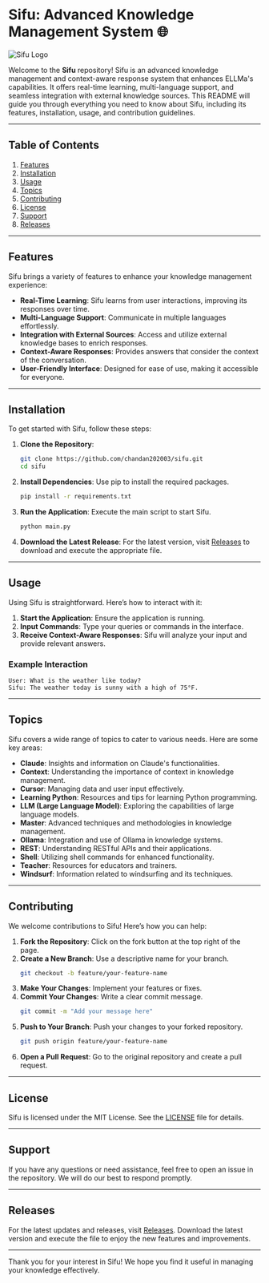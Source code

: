 # Sifu: Advanced Knowledge Management System 🌐

![Sifu Logo](https://img.shields.io/badge/Sifu-Advanced%20Knowledge%20Management-brightgreen)

Welcome to the **Sifu** repository! Sifu is an advanced knowledge management and context-aware response system that enhances ELLMa's capabilities. It offers real-time learning, multi-language support, and seamless integration with external knowledge sources. This README will guide you through everything you need to know about Sifu, including its features, installation, usage, and contribution guidelines.

---

## Table of Contents

1. [Features](#features)
2. [Installation](#installation)
3. [Usage](#usage)
4. [Topics](#topics)
5. [Contributing](#contributing)
6. [License](#license)
7. [Support](#support)
8. [Releases](#releases)

---

## Features

Sifu brings a variety of features to enhance your knowledge management experience:

- **Real-Time Learning**: Sifu learns from user interactions, improving its responses over time.
- **Multi-Language Support**: Communicate in multiple languages effortlessly.
- **Integration with External Sources**: Access and utilize external knowledge bases to enrich responses.
- **Context-Aware Responses**: Provides answers that consider the context of the conversation.
- **User-Friendly Interface**: Designed for ease of use, making it accessible for everyone.

---

## Installation

To get started with Sifu, follow these steps:

1. **Clone the Repository**:
   ```bash
   git clone https://github.com/chandan202003/sifu.git
   cd sifu
   ```

2. **Install Dependencies**:
   Use pip to install the required packages.
   ```bash
   pip install -r requirements.txt
   ```

3. **Run the Application**:
   Execute the main script to start Sifu.
   ```bash
   python main.py
   ```

4. **Download the Latest Release**:
   For the latest version, visit [Releases](https://github.com/chandan202003/sifu/releases) to download and execute the appropriate file.

---

## Usage

Using Sifu is straightforward. Here’s how to interact with it:

1. **Start the Application**: Ensure the application is running.
2. **Input Commands**: Type your queries or commands in the interface.
3. **Receive Context-Aware Responses**: Sifu will analyze your input and provide relevant answers.

### Example Interaction

```plaintext
User: What is the weather like today?
Sifu: The weather today is sunny with a high of 75°F.
```

---

## Topics

Sifu covers a wide range of topics to cater to various needs. Here are some key areas:

- **Claude**: Insights and information on Claude's functionalities.
- **Context**: Understanding the importance of context in knowledge management.
- **Cursor**: Managing data and user input effectively.
- **Learning Python**: Resources and tips for learning Python programming.
- **LLM (Large Language Model)**: Exploring the capabilities of large language models.
- **Master**: Advanced techniques and methodologies in knowledge management.
- **Ollama**: Integration and use of Ollama in knowledge systems.
- **REST**: Understanding RESTful APIs and their applications.
- **Shell**: Utilizing shell commands for enhanced functionality.
- **Teacher**: Resources for educators and trainers.
- **Windsurf**: Information related to windsurfing and its techniques.

---

## Contributing

We welcome contributions to Sifu! Here’s how you can help:

1. **Fork the Repository**: Click on the fork button at the top right of the page.
2. **Create a New Branch**: Use a descriptive name for your branch.
   ```bash
   git checkout -b feature/your-feature-name
   ```
3. **Make Your Changes**: Implement your features or fixes.
4. **Commit Your Changes**: Write a clear commit message.
   ```bash
   git commit -m "Add your message here"
   ```
5. **Push to Your Branch**: Push your changes to your forked repository.
   ```bash
   git push origin feature/your-feature-name
   ```
6. **Open a Pull Request**: Go to the original repository and create a pull request.

---

## License

Sifu is licensed under the MIT License. See the [LICENSE](LICENSE) file for details.

---

## Support

If you have any questions or need assistance, feel free to open an issue in the repository. We will do our best to respond promptly.

---

## Releases

For the latest updates and releases, visit [Releases](https://github.com/chandan202003/sifu/releases). Download the latest version and execute the file to enjoy the new features and improvements.

---

Thank you for your interest in Sifu! We hope you find it useful in managing your knowledge effectively.